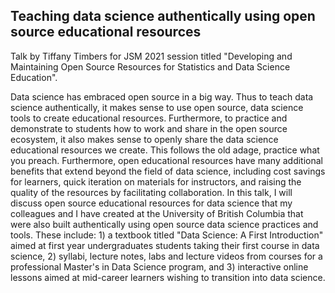 ## Teaching data science authentically using open source educational resources

Talk by Tiffany Timbers for JSM 2021 session titled "Developing and Maintaining Open Source Resources for Statistics and Data Science Education".

Data science has embraced open source in a big way. Thus to teach data science authentically, it makes sense to use open source, data science tools to create educational resources. Furthermore, to practice and demonstrate to students how to work and share in the open source ecosystem, it also makes sense to openly share the data science educational resources we create. This follows the old adage, practice what you preach. Furthermore, open educational resources have many additional benefits that extend beyond the field of data science, including cost savings for learners, quick iteration on materials for instructors, and raising the quality of the resources by facilitating collaboration. In this talk, I will discuss open source educational resources for data science that my colleagues and I have created at the University of British Columbia that were also built authentically using open source data science practices and tools. These include: 1) a textbook titled "Data Science: A First Introduction" aimed at first year undergraduates students taking their first course in data science, 2) syllabi, lecture notes, labs and lecture videos from courses for a professional Master's in Data Science program, and 3) interactive online lessons aimed at mid-career learners wishing to transition into data science.
